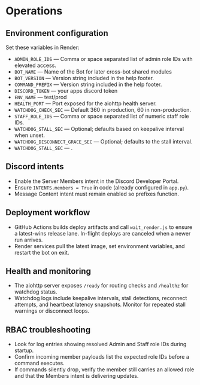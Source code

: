 # Operations

## Environment configuration
Set these variables in Render:

- `ADMIN_ROLE_IDS` — Comma or space separated list of admin role IDs with
  elevated access.
- `BOT_NAME` — Name of the Bot for later cross-bot shared modules
- `BOT_VERSION` — Version string included in the help footer.
- `COMMAND_PREFIX` — Version string included in the help footer.
- `DISCORD_TOKEN` — your apps discord token
- `ENV_NAME` — test/prod
- `HEALTH_PORT` — Port exposed for the aiohttp health server.
- `WATCHDOG_CHECK_SEC` — Default 360 in production, 60 in non-production.
- `STAFF_ROLE_IDS` — Comma or space separated list of numeric staff role IDs.
- `WATCHDOG_STALL_SEC` — Optional; defaults based on keepalive interval when unset.
- `WATCHDOG_DISCONNECT_GRACE_SEC` — Optional; defaults to the stall interval.
- `WATCHDOG_STALL_SEC` — .


## Discord intents
- Enable the Server Members intent in the Discord Developer Portal.
- Ensure `INTENTS.members = True` in code (already configured in `app.py`).
- Message Content intent must remain enabled so prefixes function.

## Deployment workflow
- GitHub Actions builds deploy artifacts and call `wait_render.js` to ensure
  a latest-wins release lane. In-flight deploys are canceled when a newer run arrives.
- Render services pull the latest image, set environment variables, and restart the bot
  on exit.

## Health and monitoring
- The aiohttp server exposes `/ready` for routing checks and `/healthz` for watchdog
  status.
- Watchdog logs include keepalive intervals, stall detections, reconnect attempts, and
  heartbeat latency snapshots. Monitor for repeated stall warnings or disconnect loops.

## RBAC troubleshooting
- Look for log entries showing resolved Admin and Staff role IDs during startup.
- Confirm incoming member payloads list the expected role IDs before a command executes.
- If commands silently drop, verify the member still carries an allowed role and that the
  Members intent is delivering updates.

